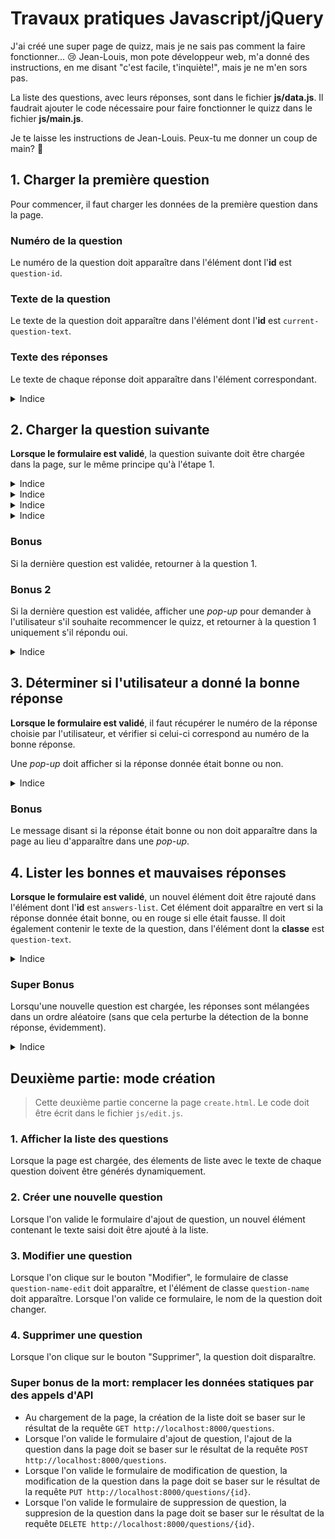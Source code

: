 # Travaux pratiques Javascript/jQuery

J'ai créé une super page de quizz, mais je ne sais pas comment la faire fonctionner... 😢 Jean-Louis, mon pote développeur web, m'a donné des instructions, en me disant "c'est facile, t'inquiète!", mais je ne m'en sors pas.

La liste des questions, avec leurs réponses, sont dans le fichier **js/data.js**. Il faudrait ajouter le code nécessaire pour faire fonctionner le quizz dans le fichier **js/main.js**.

Je te laisse les instructions de Jean-Louis. Peux-tu me donner un coup de main? 🥰

## 1. Charger la première question

Pour commencer, il faut charger les données de la première question dans la page.

### Numéro de la question

Le numéro de la question doit apparaître dans l'élément dont l'**id** est `question-id`.

### Texte de la question

Le texte de la question doit apparaître dans l'élément dont l'**id** est `current-question-text`.

### Texte des réponses

Le texte de chaque réponse doit apparaître dans l'élément correspondant.

<details> 
  <summary>Indice</summary>
  questionData[0]
</details>

## 2. Charger la question suivante

**Lorsque le formulaire est validé**, la question suivante doit être chargée dans la page, sur le même principe qu'à l'étape 1.

<details> 
  <summary>Indice</summary>
  $('#question-form').submit(function(event) { })
</details>

<details> 
  <summary>Indice</summary>
  Il faut empêcher la page de se recharger.
</details>

<details> 
  <summary>Indice</summary>
  Il va falloir une variable pour que l'application sache quelle est le numéro de la question actuelle.
</details>

<details> 
  <summary>Indice</summary>
  Il peut être judicieux de créer une fonction dédiée à l'affichage d'une question donnée. Ensuite, cette fonction peut être appelée une première fois au chargement de la page, puis à chaque fois qu'une réponse est validée par la suite.
</details>

### Bonus

Si la dernière question est validée, retourner à la question 1.

### Bonus 2

Si la dernière question est validée, afficher une _pop-up_ pour demander à l'utilisateur s'il souhaite recommencer le quizz, et retourner à la question 1 uniquement s'il répondu oui.

<details> 
  <summary>Indice</summary>
  window.confirm()
</details>

## 3. Déterminer si l'utilisateur a donné la bonne réponse

**Lorsque le formulaire est validé**, il faut récupérer le numéro de la réponse choisie par l'utilisateur, et vérifier si celui-ci correspond au numéro de la bonne réponse.

Une _pop-up_ doit afficher si la réponse donnée était bonne ou non.

<details> 
  <summary>Indice</summary>
  $('#question-form').serializeArray()
</details>

### Bonus

Le message disant si la réponse était bonne ou non doit apparaître dans la page au lieu d'apparaître dans une _pop-up_.

## 4. Lister les bonnes et mauvaises réponses

**Lorsque le formulaire est validé**, un nouvel élément doit être rajouté dans l'élément dont l'**id** est `answers-list`. Cet élément doit apparaître en vert si la réponse donnée était bonne, ou en rouge si elle était fausse. Il doit également contenir le texte de la question, dans l'élément dont la **classe** est `question-text`.

<details> 
  <summary>Indice</summary>
  Tu peux t'aider des éléments "template" présents dans le head du fichier .html.
</details>

### Super Bonus

Lorsqu'une nouvelle question est chargée, les réponses sont mélangées dans un ordre aléatoire (sans que cela perturbe la détection de la bonne réponse, évidemment).

<details> 
  <summary>Indice</summary>
  Math.random()
</details>

## Deuxième partie: mode création

> Cette deuxième partie concerne la page `create.html`. Le code doit être écrit dans le fichier `js/edit.js`.

### 1. Afficher la liste des questions

Lorsque la page est chargée, des élements de liste avec le texte de chaque question doivent être générés dynamiquement.

### 2. Créer une nouvelle question

Lorsque l'on valide le formulaire d'ajout de question, un nouvel élément contenant le texte saisi doit être ajouté à la liste.

### 3. Modifier une question

Lorsque l'on clique sur le bouton "Modifier", le formulaire de classe `question-name-edit` doit apparaître, et l'élément de classe `question-name` doit apparaître. Lorsque l'on valide ce formulaire, le nom de la question doit changer.

### 4. Supprimer une question

Lorsque l'on clique sur le bouton "Supprimer", la question doit disparaître.

### Super bonus de la mort: remplacer les données statiques par des appels d'API

- Au chargement de la page, la création de la liste doit se baser sur le résultat de la requête `GET http://localhost:8000/questions`.
- Lorsque l'on valide le formulaire d'ajout de question, l'ajout de la question dans la page doit se baser sur le résultat de la requête `POST http://localhost:8000/questions`.
- Lorsque l'on valide le formulaire de modification de question, la modification de la question dans la page doit se baser sur le résultat de la requête `PUT http://localhost:8000/questions/{id}`.
- Lorsque l'on valide le formulaire de suppression de question, la suppresion de la question dans la page doit se baser sur le résultat de la requête `DELETE http://localhost:8000/questions/{id}`.
